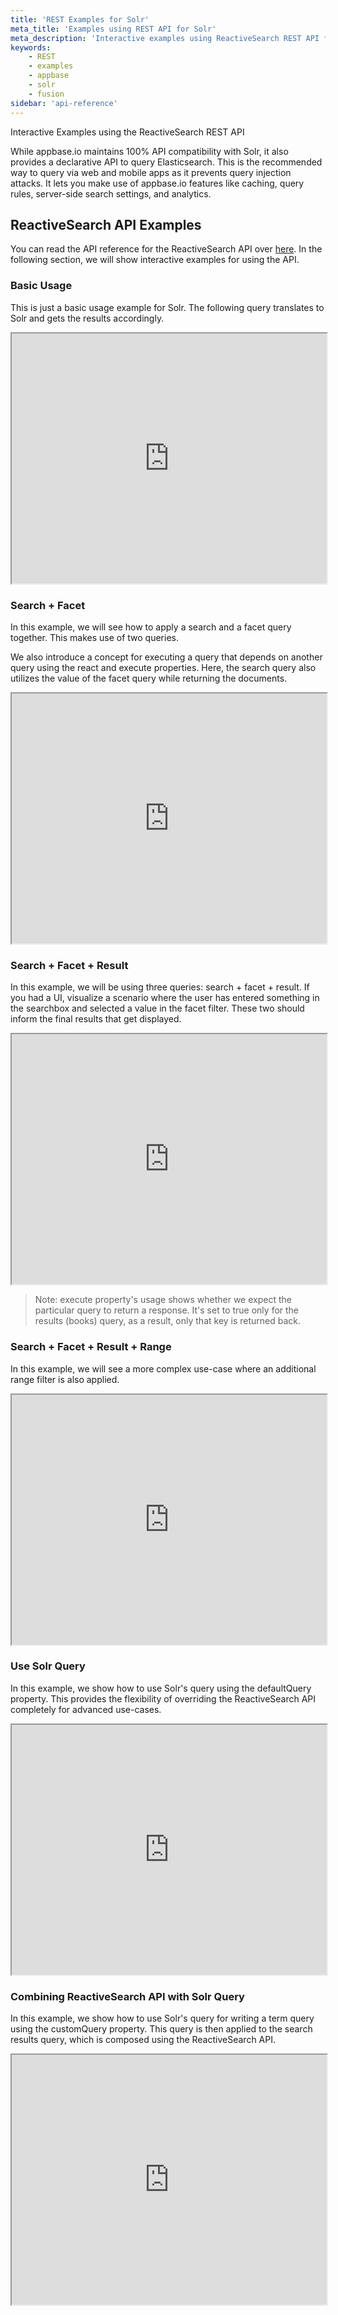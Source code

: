 ```yaml
---
title: 'REST Examples for Solr'
meta_title: 'Examples using REST API for Solr'
meta_description: 'Interactive examples using ReactiveSearch REST API for Solr'
keywords:
    - REST
    - examples
    - appbase
    - solr
    - fusion
sidebar: 'api-reference'
---
```


Interactive Examples using the ReactiveSearch REST API

While appbase.io maintains 100% API compatibility with Solr, it also provides a declarative API to query Elasticsearch. This is the recommended way to query via web and mobile apps as it prevents query injection attacks. It lets you make use of appbase.io features like caching, query rules, server-side search settings, and analytics.


## ReactiveSearch API Examples

You can read the API reference for the ReactiveSearch API over [here](/docs/search/reactivesearch-api/reference). In the following section, we will show interactive examples for using the API.

### Basic Usage

This is just a basic usage example for Solr. The following query translates to Solr and gets the results accordingly.

<iframe frameborder="1px" width="100%" height="400px" src="https://play.reactivesearch.io/embed/pwoSczx4ockFptlMDtbj"></iframe>

### Search + Facet

In this example, we will see how to apply a search and a facet query together. This makes use of two queries.

We also introduce a concept for executing a query that depends on another query using the react and execute properties. Here, the search query also utilizes the value of the facet query while returning the documents.

<iframe frameborder="1px" width="100%" height="400px" src="https://play.reactivesearch.io/embed/Opb3qZjZyXUiuT5vEAvn"></iframe>

### Search + Facet + Result

In this example, we will be using three queries: search + facet + result. If you had a UI, visualize a scenario where the user has entered something in the searchbox and selected a value in the facet filter. These two should inform the final results that get displayed.

<iframe frameborder="1px" width="100%" height="400px" src="https://play.reactivesearch.io/embed/7Gv4GLOdh1dOXjmKXclm"></iframe>

> Note: execute property's usage shows whether we expect the particular query to return a response. It's set to true only for the results (books) query, as a result, only that key is returned back.

### Search + Facet + Result + Range

In this example, we will see a more complex use-case where an additional range filter is also applied.

<iframe frameborder="1px" width="100%" height="400px" src="https://play.reactivesearch.io/embed/J3pHbbxGEIM8x7FgJSkI"></iframe>

### Use Solr Query

In this example, we show how to use Solr's query using the defaultQuery property. This provides the flexibility of overriding the ReactiveSearch API completely for advanced use-cases.

<iframe frameborder="1px" width="100%" height="400px" src="https://play.reactivesearch.io/embed/wEpaw7k1zJoyXZ10pmUI"></iframe>


### Combining ReactiveSearch API with Solr Query

In this example, we show how to use Solr's query for writing a term query using the customQuery property. This query is then applied to the search results query, which is composed using the ReactiveSearch API.

<iframe frameborder="1px" width="100%" height="400px" src="https://play.reactivesearch.io/embed/rQmdp6U8pRH0fT6wUx9R"></iframe>

